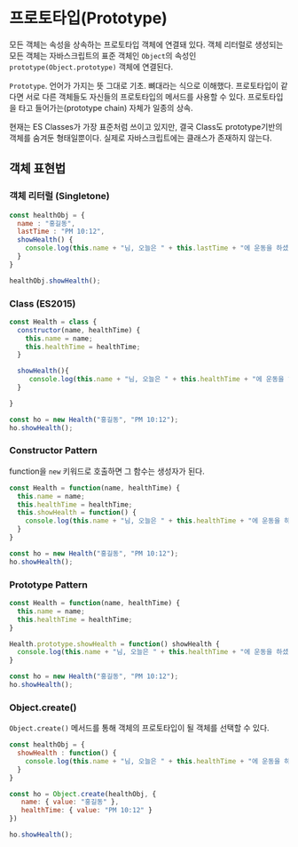 # 프로토타입\(Prototype\)

모든 객체는 속성을 상속하는 프로토타입 객체에 연결돼 있다. 객체 리터럴로 생성되는 모든 객체는 자바스크립트의 표준 객체인 `Object`의 속성인 `prototype(Object.prototype)` 객체에 연결된다.

`Prototype`. 언어가 가지는 뜻 그대로 기초. 뼈대라는 식으로 이해했다. 프로토타입이 같다면 서로 다른 객체들도 자신들의 프로토타입의 메서드를 사용할 수 있다. 프로토타입을 타고 들어가는\(prototype chain\) 자체가 일종의 상속.

현재는 ES Classes가 가장 표준처럼 쓰이고 있지만, 결국 Class도 prototype기반의 객체를 숨겨둔 형태일뿐이다. 실제로 자바스크립트에는 클래스가 존재하지 않는다.

## 객체 표현법

### 객체 리터럴 \(Singletone\)

```javascript
const healthObj = {
  name : "홍길동",
  lastTime : "PM 10:12",
  showHealth() {
    console.log(this.name + "님, 오늘은 " + this.lastTime + "에 운동을 하셨네요");
  }
}

healthObj.showHealth();
```

### Class \(ES2015\)

```javascript
const Health = class {
  constructor(name, healthTime) {
    this.name = name;
    this.healthTime = healthTime;
  }

  showHealth(){
     console.log(this.name + "님, 오늘은 " + this.healthTime + "에 운동을 하셨네요");
  }

}

const ho = new Health("홍길동", "PM 10:12");
ho.showHealth();
```

### Constructor Pattern

function을 `new` 키워드로 호출하면 그 함수는 생성자가 된다.

```javascript
const Health = function(name, healthTime) {
  this.name = name;
  this.healthTime = healthTime;
  this.showHealth = function() {
    console.log(this.name + "님, 오늘은 " + this.healthTime + "에 운동을 하셨네요");
  }
}

const ho = new Health("홍길동", "PM 10:12");
ho.showHealth();
```

### Prototype Pattern

```javascript
const Health = function(name, healthTime) {
  this.name = name;
  this.healthTime = healthTime;
}

Health.prototype.showHealth = function() showHealth {
  console.log(this.name + "님, 오늘은 " + this.healthTime + "에 운동을 하셨네요");
}

const ho = new Health("홍길동", "PM 10:12");
ho.showHealth();
```

### Object.create\(\)

`Object.create()` 메서드를 통해 객체의 프로토타입이 될 객체를 선택할 수 있다.

```javascript
const healthObj = {
  showHealth : function() {
    console.log(this.name + "님, 오늘은 " + this.healthTime + "에 운동을 하셨네요");
  }
}

const ho = Object.create(healthObj, {
   name: { value: "홍길동" },
   healthTime: { value: "PM 10:12" }
})

ho.showHealth();
```

